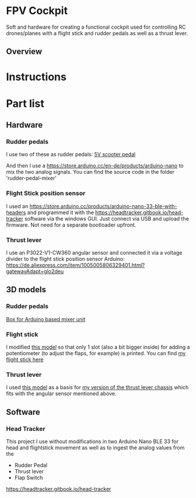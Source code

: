 # FPV Cockpit
Soft and hardware for creating a functional cockpit used for controlling RC drones/planes with a flight stick and rudder pedals as well as a thrust lever.

## Overview


# Instructions


# Part list

## Hardware
### Rudder pedals
I use two of these as rudder pedals: [5V scooter pedal](https://www.amazon.de/XFUYI-Elektro-Scooter-Fu%C3%9Fpedal-Gasgriff-E-Elektro-Dreirad-Pedal-Geschwindigkeitsregelung-Braun/dp/B0DZCVHP1T/ref=sr_1_52?__mk_de_DE=%C3%85M%C3%85%C5%BD%C3%95%C3%91&crid=1AF7EJG1U2Q8Q&dib=eyJ2IjoiMSJ9.0zo3uY2syh4c520tf6m-wx2U24Q27wWn2Y6a9vBiXjw26Ukakg27CDL59ZUhxyvHg3t4bipouGHzhsgzciDN3QyfNE_a5mj5hg54hcWFHmIO2fspOHSD_cFuyrQN6Sb5zM9uoIgV5NSL0Ee8SIC2dWLel4ODeAQJa-fDfLHWdtYFjavNMAnKJ2LuDS6dj8QMcucVpfrAnThVmA-x65RubmEKHFya8YazTCQIy0pZLpew46xIV-phQhXBz4gUkmtGIetZRRSXLr2y6V3aLY-sfqvpp4iDX7w9OYCuG3DY4ZM.uREC5iUgX4aYnahMFY9sXlDJ5pyNyYcXpcXJsZi-2Uw&dib_tag=se&keywords=5v+scooter+pedal&qid=1745588133&sprefix=5v+scoote+rpeda%2Caps%2C133&sr=8-52)

And then I use a https://store.arduino.cc/en-de/products/arduino-nano to mix the two analog signals. You can find the source code in the folder 'rudder-pedal-mixer'

### Flight Stick position sensor
I used an https://store.arduino.cc/products/arduino-nano-33-ble-with-headers and programmed it with the https://headtracker.gitbook.io/head-tracker software via the windows GUI. Just connect via USB and upload the firmware. Not need for a separate bootloader upfront.

### Thrust lever
I use an P3022-V1-CW360 angular sensor and connected it via a voltage divider to the flight stick position sensor Arduino: https://de.aliexpress.com/item/1005005806329401.html?gatewayAdapt=glo2deu

## 3D models
### Rudder pedals
[Box for Arduino based mixer unit](https://www.printables.com/model/1281219-case-for-arduino-nano-breakout-board)

### Flight stick
I modified [this model](https://www.printables.com/model/202391-digital-arcade-flightstick-3-the-raptor-stl-versio) so that only 1 slot (also a bit bigger inside) for adding a potentiometer (to adjust the flaps, for example) is printed. You can find [my flight stick here](https://www.printables.com/model/1276597-flight-stick-for-real-fpv-rc-cockpit) 

### Thrust lever
I used [this model](https://www.printables.com/model/903412-big-lever) as a basis for [my version of the thrust lever chassis](https://www.printables.com/model/1281225-thrust-lever-for-rc-fpv-cockpit) which fits with the angular sensor mentioned above.
 
## Software

### Head Tracker
This project I use without modifications in two Arduino Nano BLE 33 for head and flightstick movement as well as to ingest the analog values from the
* Rudder Pedal
* Thrust lever
* Flap Switch
  
https://headtracker.gitbook.io/head-tracker
